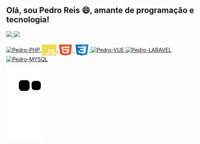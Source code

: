  <h2> Olá, sou Pedro Reis 😄, amante de programação e tecnologia! </h2>


<div>
<a href="https://github.com/pedroreis500">
<img height="180em" src="https://github-readme-stats.vercel.app/api/top-langs/?username=pedroreis500&layout=compact&langs_count=7&theme=dracula"/>
<img height="180em" src="https://github-readme-stats.vercel.app/api?username=pedroreis500&show_icons=true&theme=dracula&include_all_commits=true&count_private=true"/>
</div>

<div dir="auto"><br>
    <img align="center" alt="Pedro-PHP" height="30" width="40" src="https://cdn.jsdelivr.net/gh/devicons/devicon/icons/php/php-original.svg" style="max-width: 100%;">
    <img align="center" alt="Pedro-JS" height="30" width="40" src="https://raw.githubusercontent.com/devicons/devicon/master/icons/javascript/javascript-plain.svg" style="max-width: 100%;">
    <img align="center" alt="Pedro-HTML" height="30" width="40" src="https://raw.githubusercontent.com/devicons/devicon/master/icons/html5/html5-original.svg" style="max-width: 100%;">
    <img align="center" alt="Pedro-CSS" height="30" width="40" src="https://raw.githubusercontent.com/devicons/devicon/master/icons/css3/css3-original.svg" style="max-width: 100%;">
    <img align="center" alt="Pedro-VUE" height="30" width="40" src="https://cdn.jsdelivr.net/gh/devicons/devicon/icons/vuejs/vuejs-original.svg" style="max-width: 100%;">
    <img align="center" alt="Pedro-LARAVEL" height="30" width="40" src="https://cdn.jsdelivr.net/gh/devicons/devicon/icons/laravel/laravel-plain.svg" style="max-width: 100%;">
    <img align="center" alt="Pedro-MYSQL" height="30" width="40" src="https://cdn.jsdelivr.net/gh/devicons/devicon/icons/mysql/mysql-original.svg" style="max-width: 100%;">
  </div>

![Snake animation](https://github.com/pedroreis500/pedroreis500/blob/output/github-contribution-grid-snake.svg)
 



